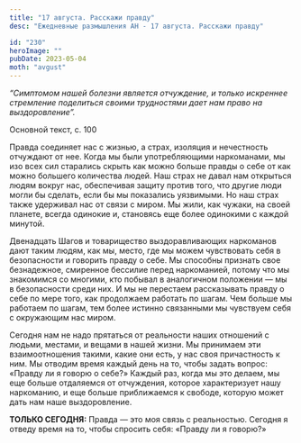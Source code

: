 ```yaml
---
title: "17 августа. Расскажи правду"
desc: "Ежедневные размышления АН - 17 августа. Расскажи правду"

id: "230"
heroImage: ""
pubDate: 2023-05-04
moth: "avgust"
---
```


_“Симптомом нашей болезни является отчуждение, и только искреннее стремление
поделиться своими трудностями дает нам право на выздоровление”._

Основной текст, с. 100

Правда соединяет нас с жизнью, а страх, изоляция и нечестность отчуждают от
нее. Когда мы были употребляющими наркоманами, мы изо всех сил старались
скрыть как можно больше правды о себе от как можно большего количества людей.
Наш страх не давал нам открыться людям вокруг нас, обеспечивая защиту против
того, что другие люди могли бы сделать, если бы мы показались уязвимыми. Но
наш страх также удерживал нас от связи с миром. Мы жили, как чужаки, на своей
планете, всегда одинокие и, становясь еще более одинокими с каждой минутой.

Двенадцать Шагов и товарищество выздоравливающих наркоманов дают таким людям,
как мы, место, где мы можем чувствовать себя в безопасности и говорить правду
о себе. Мы способны признать свое безнадежное, смиренное бессилие перед
наркоманией, потому что мы знакомимся со многими, кто побывал в аналогичном
положении — мы в безопасности среди них. И мы не перестаем рассказывать правду
о себе по мере того, как продолжаем работать по шагам. Чем больше мы работаем
по шагам, тем более истинно связанными мы чувствуем себя с окружающим нас
миром.

Сегодня нам не надо прятаться от реальности наших отношений с людьми, местами,
и вещами в нашей жизни. Мы принимаем эти взаимоотношения такими, какие они
есть, у нас своя причастность к ним. Мы отводим время каждый день на то, чтобы
задать вопрос: «Правду ли я говорю о себе?» Каждый раз, когда мы это делаем,
мы еще больше отдаляемся от отчуждения, которое характеризует нашу наркоманию,
и еще больше приближаемся к свободе, которую может дать нам наше
выздоровление.

**ТОЛЬКО СЕГОДНЯ:** Правда — это моя связь с реальностью. Сегодня я отведу
время на то, чтобы спросить себя: «Правду ли я говорю?»
